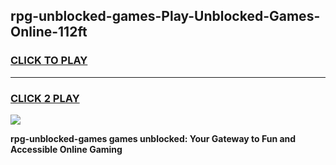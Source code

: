 
## rpg-unblocked-games-Play-Unblocked-Games-Online-112ft
<h3>
<a href="https://premium76.site?title=rpg-unblocked-games&ref=24A">CLICK TO PLAY</a></h3>
<hr>

<h3>
<a href="https://premium76.site?title=rpg-unblocked-games&ref=24A">CLICK 2 PLAY</a>
  
</h3>

<a href="https://premium76.site?title=rpg-unblocked-games&ref=24A"><img src="https://clearcache.store/games.png"></a>


**rpg-unblocked-games games unblocked: Your Gateway to Fun and Accessible Online Gaming**
